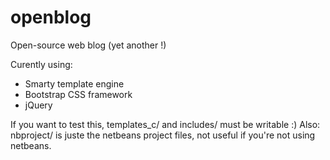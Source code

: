 openblog
========

Open-source web blog (yet another !)

Curently using:

- Smarty template engine
- Bootstrap CSS framework
- jQuery


If you want to test this, templates_c/ and includes/ must be writable :)
Also: nbproject/ is juste the netbeans project files, not useful if you're not using netbeans.
